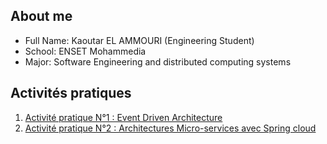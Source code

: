 ## About me
- Full Name: Kaoutar EL AMMOURI (Engineering Student)
- School: ENSET Mohammedia
- Major: Software Engineering and distributed computing systems

## Activités pratiques
1. [Activité pratique N°1 : Event Driven Architecture]()
2. [Activité pratique N°2 : Architectures Micro-services avec Spring cloud]([https://github.com/](https://github.com/Elammourikaoutar/microcervice_spring-cloud-streams/blob/master/spring-cloud-streams/readme.md)https://github.com/Elammourikaoutar/microcervice_spring-cloud-streams/blob/master/spring-cloud-streams/readme.md)
